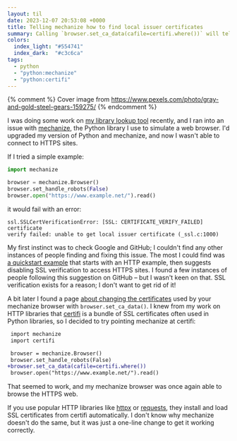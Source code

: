 ```yaml
---
layout: til
date: 2023-12-07 20:53:08 +0000
title: Telling mechanize how to find local issuer certificates
summary: Calling `browser.set_ca_data(cafile=certifi.where())` will tell where mechanize can find some local SSL certificates.
colors:
  index_light: "#554741"
  index_dark:  "#c3c6ca"
tags:
  - python
  - "python:mechanize"
  - "python:certifi"
---
```


{% comment %}
  Cover image from https://www.pexels.com/photo/gray-and-gold-steel-gears-159275/
{% endcomment %}

I was doing some work on [my library lookup tool] recently, and I ran into an issue with [mechanize], the Python library I use to simulate a web browser.
I'd upgraded my version of Python and mechanize, and now I wasn't able to connect to HTTPS sites.

If I tried a simple example:

```python
import mechanize

browser = mechanize.Browser()
browser.set_handle_robots(False)
browser.open("https://www.example.net/").read()
```

it would fail with an error:

```
ssl.SSLCertVerificationError: [SSL: CERTIFICATE_VERIFY_FAILED] certificate
verify failed: unable to get local issuer certificate (_ssl.c:1000)
```

My first instinct was to check Google and GitHub; I couldn't find any other instances of people finding and fixing this issue.
The most I could find was [a quickstart example] that starts with an HTTP example, then suggests disabling SSL verification to access HTTPS sites.
I found a few instances of people following this suggestion on GitHub – but I wasn't keen on that.
SSL verification exists for a reason; I don't want to get rid of it!

A bit later I found a page [about changing the certificates] used by your mechanize browser with `browser.set_ca_data()`.
I knew from my work on HTTP libraries that [certifi] is a bundle of SSL certificates often used in Python libraries, so I decided to try pointing mechanize at certifi:

```diff
 import mechanize
 import certifi

 browser = mechanize.Browser()
 browser.set_handle_robots(False)
+browser.set_ca_data(cafile=certifi.where())
 browser.open("https://www.example.net/").read()
```

That seemed to work, and my mechanize browser was once again able to browse the HTTPS web.

If you use popular HTTP libraries like [httpx] or [requests], they install and load SSL certificates from certifi automatically.
I don't know why mechanize doesn't do the same, but it was just a one-line change to get it working correctly.

[my library lookup tool]: /2022/library-lookup/
[mechanize]: https://pypi.org/project/mechanize/
[about changing the certificates]: https://mechanize.readthedocs.io/en/latest/advanced.html#using-custom-ca-certificates
[a quickstart example]: https://mechanize.readthedocs.io/en/latest/index.html
[certifi]: https://github.com/certifi/python-certifi
[httpx]: https://www.python-httpx.org/advanced/#ssl-certificates
[requests]: https://requests.readthedocs.io/en/latest/user/advanced/?highlight=certifi#ca-certificates

<!--

Traceback (most recent call last):
  File "/private/var/folders/3s/tb0f2zjd6gq7f9x0k2_r0ndw0000gn/T/tmp.i2QQ1FRh/.venv/lib/python3.12/site-packages/mechanize/_urllib2_fork.py", line 1242, in do_open
    h.request(str(req.get_method()), str(req.get_selector()), req.data,
  File "/Library/Frameworks/Python.framework/Versions/3.12/lib/python3.12/http/client.py", line 1319, in request
    self._send_request(method, url, body, headers, encode_chunked)
  File "/Library/Frameworks/Python.framework/Versions/3.12/lib/python3.12/http/client.py", line 1365, in _send_request
    self.endheaders(body, encode_chunked=encode_chunked)
  File "/Library/Frameworks/Python.framework/Versions/3.12/lib/python3.12/http/client.py", line 1314, in endheaders
    self._send_output(message_body, encode_chunked=encode_chunked)
  File "/Library/Frameworks/Python.framework/Versions/3.12/lib/python3.12/http/client.py", line 1074, in _send_output
    self.send(msg)
  File "/Library/Frameworks/Python.framework/Versions/3.12/lib/python3.12/http/client.py", line 1018, in send
    self.connect()
  File "/Library/Frameworks/Python.framework/Versions/3.12/lib/python3.12/http/client.py", line 1460, in connect
    self.sock = self._context.wrap_socket(self.sock,
                ^^^^^^^^^^^^^^^^^^^^^^^^^^^^^^^^^^^^
  File "/Library/Frameworks/Python.framework/Versions/3.12/lib/python3.12/ssl.py", line 455, in wrap_socket
    return self.sslsocket_class._create(
           ^^^^^^^^^^^^^^^^^^^^^^^^^^^^^
  File "/Library/Frameworks/Python.framework/Versions/3.12/lib/python3.12/ssl.py", line 1046, in _create
    self.do_handshake()
  File "/Library/Frameworks/Python.framework/Versions/3.12/lib/python3.12/ssl.py", line 1317, in do_handshake
    self._sslobj.do_handshake()
ssl.SSLCertVerificationError: [SSL: CERTIFICATE_VERIFY_FAILED] certificate verify failed: unable to get local issuer certificate (_ssl.c:1000)

During handling of the above exception, another exception occurred:

Traceback (most recent call last):
  File "/private/var/folders/3s/tb0f2zjd6gq7f9x0k2_r0ndw0000gn/T/tmp.i2QQ1FRh/s.py", line 5, in <module>
    browser.open("https://www.example.net/").read()
    ^^^^^^^^^^^^^^^^^^^^^^^^^^^^^^^^^^^^^^^^
  File "/private/var/folders/3s/tb0f2zjd6gq7f9x0k2_r0ndw0000gn/T/tmp.i2QQ1FRh/.venv/lib/python3.12/site-packages/mechanize/_mechanize.py", line 257, in open
    return self._mech_open(url_or_request, data, timeout=timeout)
           ^^^^^^^^^^^^^^^^^^^^^^^^^^^^^^^^^^^^^^^^^^^^^^^^^^^^^^
  File "/private/var/folders/3s/tb0f2zjd6gq7f9x0k2_r0ndw0000gn/T/tmp.i2QQ1FRh/.venv/lib/python3.12/site-packages/mechanize/_mechanize.py", line 287, in _mech_open
    response = UserAgentBase.open(self, request, data)
               ^^^^^^^^^^^^^^^^^^^^^^^^^^^^^^^^^^^^^^^
  File "/private/var/folders/3s/tb0f2zjd6gq7f9x0k2_r0ndw0000gn/T/tmp.i2QQ1FRh/.venv/lib/python3.12/site-packages/mechanize/_opener.py", line 193, in open
    response = urlopen(self, req, data)
               ^^^^^^^^^^^^^^^^^^^^^^^^
  File "/private/var/folders/3s/tb0f2zjd6gq7f9x0k2_r0ndw0000gn/T/tmp.i2QQ1FRh/.venv/lib/python3.12/site-packages/mechanize/_urllib2_fork.py", line 431, in _open
    result = self._call_chain(self.handle_open, protocol, protocol +
             ^^^^^^^^^^^^^^^^^^^^^^^^^^^^^^^^^^^^^^^^^^^^^^^^^^^^^^^
  File "/private/var/folders/3s/tb0f2zjd6gq7f9x0k2_r0ndw0000gn/T/tmp.i2QQ1FRh/.venv/lib/python3.12/site-packages/mechanize/_urllib2_fork.py", line 420, in _call_chain
    result = func(*args)
             ^^^^^^^^^^^
  File "/private/var/folders/3s/tb0f2zjd6gq7f9x0k2_r0ndw0000gn/T/tmp.i2QQ1FRh/.venv/lib/python3.12/site-packages/mechanize/_urllib2_fork.py", line 1296, in https_open
    return self.do_open(conn_factory, req)
           ^^^^^^^^^^^^^^^^^^^^^^^^^^^^^^^
  File "/private/var/folders/3s/tb0f2zjd6gq7f9x0k2_r0ndw0000gn/T/tmp.i2QQ1FRh/.venv/lib/python3.12/site-packages/mechanize/_urllib2_fork.py", line 1246, in do_open
    raise URLError(err)
urllib.error.URLError: <urlopen error [SSL: CERTIFICATE_VERIFY_FAILED] certificate verify failed: unable to get local issuer certificate (_ssl.c:1000)>

-->
